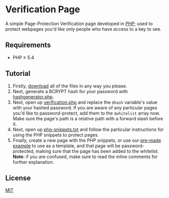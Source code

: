 # Verification Page
A simple Page-Protection Verification page developed in [PHP](https://secure.php.net/); used to protect webpages you'd like only people who have access to a key to see.

## Requirements
* PHP ≥ 5.4

## Tutorial
1. Firstly, [download](https://github.com/henry7720/Verification-Page/archive/master.zip) all of the files in any way you please.
2. Next, generate a BCRYPT hash for your password with [hashgenerator.php](hashgenerator.php).
2. Next, open up [verification.php](verification.php) and replace the `$hash` variable's value with your hashed password. If you are aware of any particular pages you'd like to password-protect, add them to the `$whitelist` array now. Make sure the page's path is a relative path with a forward slash before it.
3. Next, open up [php-snippets.txt](php-snippets.md) and follow the particular instructions for using the PHP snippets to protect pages.
4. Finally, create a new page with the PHP snippets, or use our [pre-made example](index.php) to use as a template, and that page will be password-protected, making sure that the page has been added to the whitelist.
**Note**: if you are confused, make sure to read the inline comments for further explanation.

## License
[MIT](LICENSE)
